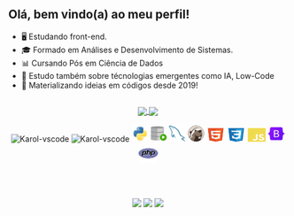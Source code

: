 <h2> Olá, bem vindo(a) ao meu perfil! </h2>

<ul>
  <li>🖥️ Estudando front-end. </li>
  <li>🎓 Formado em Análises e Desenvolvimento de Sistemas.</li>
  <li>📊 Cursando Pós em Ciência de Dados</li>
  <li>🚀 Estudo também sobre técnologias emergentes como IA, Low-Code</li>
  <li>🔮 Materializando ideias em códigos desde 2019!</li>
</ul>

##

<div align="center" display="inline-block">
  <a href="https://github.com/cunha-leo">
    <img align="center" src="https://github-readme-stats.vercel.app/api?username=cunha-leo&show_icons=true&theme=react&count_private=true"/>
  </a>
  <a href="https://github.com/cunha-leo">
    <img align="center" src="https://github-readme-stats.vercel.app/api/top-langs?username=cunha-leo&layout=compact&langs_count=8&theme=react"/>
  </a>
</div>
<br>
  
<div align="center"> 
  <img alt="Karol-vscode" height="25" width="33" src="https://cdn.jsdelivr.net/gh/devicons/devicon/icons/vscode/vscode-original.svg" />
  <img alt="Karol-vscode" height="25" width="33" src="https://raw.githubusercontent.com/microsoft/PowerBI-Icons/2bf1c982fb24528eee1559a96a25eb534c175cfd/SVG/Desktop.svg">
  <img alt="Karol-vscode" height="30" width="30" src="./img/python.png">
  <img alt="Karol-vscode" height="30" width="30" src="./img/sql.png">
  <img alt="Karol-vscode" height="30" width="30" src="./img/mysql.png">
  <img alt="Karol-vscode" height="30" width="30" src="./img/dbeaver.png">
  <img  alt="Karol-HTML" height="25" width="33" src="https://raw.githubusercontent.com/devicons/devicon/master/icons/html5/html5-original.svg">
  <img  alt="Karol-CSS" height="25" width="33" src="https://raw.githubusercontent.com/devicons/devicon/master/icons/css3/css3-original.svg">
  <img  alt="Karol-Js" height="25" width="33" src="https://raw.githubusercontent.com/devicons/devicon/master/icons/javascript/javascript-plain.svg">       
  <img alt="Karol-vscode" height="30" width="30" src="./img/bootstrap.png">  
  <img alt="Karol-vscode" height="35" width="35" src="./img/php.png">
</div>
  
  ##

<br> 
<div align="center"> 
  
  <a href="https://www.instagram.com/leonardoalves1192/" target="_blank"><img src="https://img.shields.io/badge/Instagram-E4405F?style=for-the-badge&logo=instagram&logoColor=white" target="_blank"></a>
  <a href = "mailto:leonardoallves1992@gmail.com"><img src="https://img.shields.io/badge/-Gmail-%23333?style=for-the-badge&logo=gmail&logoColor=white" target="_blank"></a>
  <a href="https://www.linkedin.com/in/leo-cunha-allves/" target="_blank"><img src="https://img.shields.io/badge/-LinkedIn-%230077B5?style=for-the-badge&logo=linkedin&logoColor=white" target="_blank"></a>
  
   ##
  
</div>
</div>
